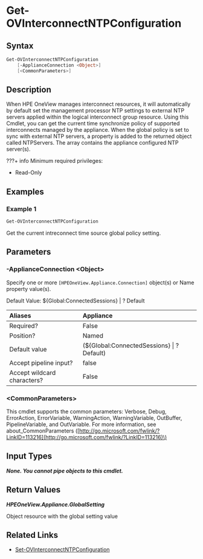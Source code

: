 ﻿---
description: Get the default time source policy for HPE Synergy interconnects.
---

# Get-OVInterconnectNTPConfiguration

## Syntax

```powershell
Get-OVInterconnectNTPConfiguration
    [-ApplianceConnection <Object>]
    [<CommonParameters>]
```

## Description

When HPE OneView manages interconnect resources, it will automatically by default set the management processor NTP settings to external NTP servers applied within the logical interconnect group resource.  Using this Cmdlet, you can get the current time synchronize policy of supported interconnects managed by the appliance.  When the global policy is set to sync with external NTP servers, a property is added to the returned object called NTPServers.  The array contains the appliance configured NTP server(s).

???+ info
Minimum required privileges:

* Read-Only

## Examples

###  Example 1 

```powershell
Get-OVInterconnectNTPConfiguration

```

Get the current intreconnect time source global policy setting.

## Parameters

### -ApplianceConnection &lt;Object&gt;

Specify one or more `[HPEOneView.Appliance.Connection]` object(s) or Name property value(s).

Default Value: ${Global:ConnectedSessions} | ? Default

| Aliases | Appliance |
| :--- | :--- |
| Required? | False |
| Position? | Named |
| Default value | (${Global:ConnectedSessions} &vert; ? Default) |
| Accept pipeline input? | false |
| Accept wildcard characters? | False |

### &lt;CommonParameters&gt;

This cmdlet supports the common parameters: Verbose, Debug, ErrorAction, ErrorVariable, WarningAction, WarningVariable, OutBuffer, PipelineVariable, and OutVariable. For more information, see about\_CommonParameters \([http://go.microsoft.com/fwlink/?LinkID=113216](http://go.microsoft.com/fwlink/?LinkID=113216)\)

## Input Types

_**None.  You cannot pipe objects to this cmdlet.**_

## Return Values

_**HPEOneView.Appliance.GlobalSetting**_

Object resource with the global setting value

## Related Links

* [Set-OVInterconnectNTPConfiguration](set-ovinterconnectntpconfiguration.md)
